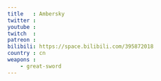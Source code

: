 ```yaml
---
title   : Ambersky
twitter :
youtube :
twitch  :
patreon :
bilibili: https://space.bilibili.com/395872018
country : cn
weapons :
    - great-sword
---
```

